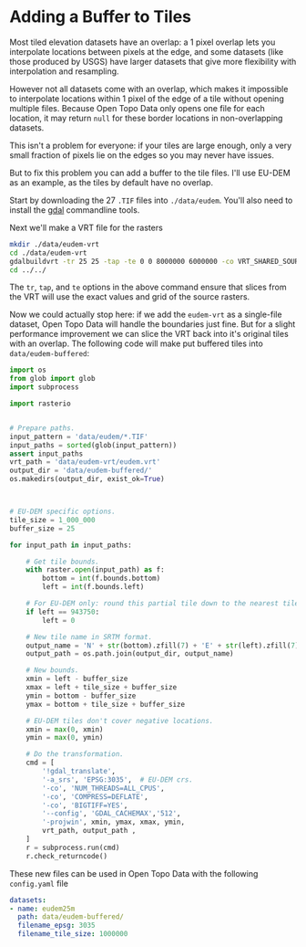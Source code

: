 # Adding a Buffer to Tiles

Most tiled elevation datasets have an overlap: a 1 pixel overlap lets you interpolate locations between pixels at the edge, and some datasets (like those produced by USGS) have larger datasets that give more flexibility with interpolation and resampling.

However not all datasets come with an overlap, which makes it impossible to interpolate locations within 1 pixel of the edge of a tile without opening multiple files. Because Open Topo Data only opens one file for each location, it may return `null` for these border locations in non-overlapping datasets.

This isn't a problem for everyone: if your tiles are large enough, only a very small fraction of pixels lie on the edges so you may never have issues.

But to fix this problem you can add a buffer to the tile files. I'll use EU-DEM as an example, as the tiles by default have no overlap.

Start by downloading the 27 `.TIF` files into `./data/eudem`. You'll also need to install the [gdal](https://gdal.org/) commandline tools.

Next we'll make a VRT file for the rasters

```bash
mkdir ./data/eudem-vrt
cd ./data/eudem-vrt
gdalbuildvrt -tr 25 25 -tap -te 0 0 8000000 6000000 -co VRT_SHARED_SOURCE=0 eudem.vrt ../data/eudem/*.TIF
cd ../../
```

The `tr`, `tap`, and `te` options in the above command ensure that slices from the VRT will use the exact values and grid of the source rasters.


Now we could actually stop here: if we add the `eudem-vrt` as a single-file dataset, Open Topo Data will handle the boundaries just fine. But for a slight performance improvement we can slice the VRT back into it's original tiles with an overlap. The following code will make put buffered tiles into `data/eudem-buffered`:


```python
import os
from glob import glob
import subprocess

import rasterio


# Prepare paths.
input_pattern = 'data/eudem/*.TIF'
input_paths = sorted(glob(input_pattern))
assert input_paths
vrt_path = 'data/eudem-vrt/eudem.vrt'
output_dir = 'data/eudem-buffered/'
os.makedirs(output_dir, exist_ok=True)



# EU-DEM specific options.
tile_size = 1_000_000
buffer_size = 25

for input_path in input_paths:

    # Get tile bounds.
    with raster.open(input_path) as f:
        bottom = int(f.bounds.bottom)
        left = int(f.bounds.left)

    # For EU-DEM only: round this partial tile down to the nearest tile_size.
    if left == 943750:
        left = 0

    # New tile name in SRTM format.
    output_name = 'N' + str(bottom).zfill(7) + 'E' + str(left).zfill(7) + '.TIF'
    output_path = os.path.join(output_dir, output_name)

    # New bounds.
    xmin = left - buffer_size
    xmax = left + tile_size + buffer_size
    ymin = bottom - buffer_size
    ymax = bottom + tile_size + buffer_size

    # EU-DEM tiles don't cover negative locations.
    xmin = max(0, xmin)
    ymin = max(0, ymin)

    # Do the transformation.
    cmd = [
        '!gdal_translate',
        '-a_srs', 'EPSG:3035',  # EU-DEM crs.
        '-co', 'NUM_THREADS=ALL_CPUS',
        '-co', 'COMPRESS=DEFLATE',
        '-co', 'BIGTIFF=YES',
        '--config', 'GDAL_CACHEMAX','512',
        '-projwin', xmin, ymax, xmax, ymin,
        vrt_path, output_path ,
    ]
    r = subprocess.run(cmd)
    r.check_returncode()
```

These new files can be used in Open Topo Data with the following `config.yaml` file


```yaml
datasets:
- name: eudem25m
  path: data/eudem-buffered/
  filename_epsg: 3035
  filename_tile_size: 1000000
```